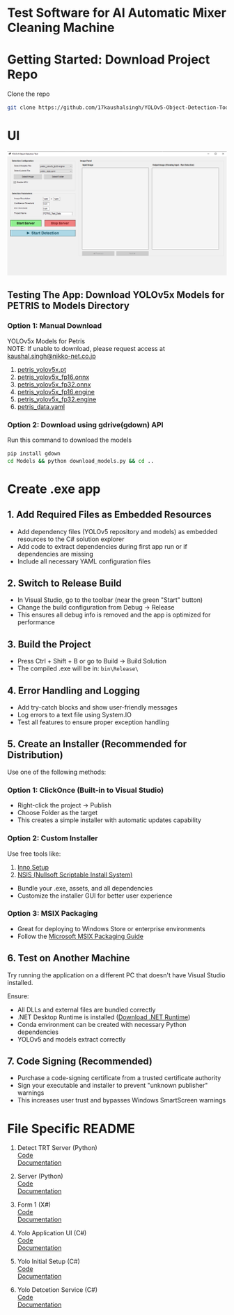 # Test Software for AI Automatic Mixer Cleaning Machine

# Getting Started: Download Project Repo
Clone the repo
```bash
git clone https://github.com/17kaushalsingh/YOLOv5-Object-Detection-Tool
```

# UI
![alt text](Yolov5-Object-Detection-Tool-UI.png)

## Testing The App: Download YOLOv5x Models for PETRIS to Models Directory

### Option 1: Manual Download

YOLOv5x Models for Petris <br>
NOTE: If unable to download, please request access at kaushal.singh@nikko-net.co.jp

1. [petris_yolov5x.pt](https://drive.google.com/uc?id=199GTyTxzaTxSp6QhKvgdIbYYgs9LpD7t)
2. [petris_yolov5x_fp16.onnx](https://drive.google.com/uc?id=1qx567W8z4xtbN3X9JhmRZiMmEBLb7f0T)
3. [petris_yolov5x_fp32.onnx](https://drive.google.com/uc?id=1PsMTw9vmfGM7j5LLFFiZadvA7_rBWhN0)
4. [petris_yolov5x_fp16.engine](https://drive.google.com/uc?id=1KNQwq29hXc4nyMnTsmccHBOGq4hsTdfO)
5. [petris_yolov5x_fp32.engine](https://drive.google.com/uc?id=1CIql-aBZStBnAjMO6jrzQnri_WhoeTS6)
6. [petris_data.yaml](https://drive.google.com/uc?id=1580AgoYQuoL2BKhLW0fB8fQAibn9YffK)

### Option 2: Download using gdrive(gdown) API

Run this command to download the models
```bash
pip install gdown
cd Models && python download_models.py && cd ..
```

# Create .exe app

## 1. Add Required Files as Embedded Resources
- Add dependency files (YOLOv5 repository and models) as embedded resources to the C# solution explorer
- Add code to extract dependencies during first app run or if dependencies are missing
- Include all necessary YAML configuration files

## 2. Switch to Release Build
- In Visual Studio, go to the toolbar (near the green "Start" button)
- Change the build configuration from Debug → Release
- This ensures all debug info is removed and the app is optimized for performance

## 3. Build the Project
- Press Ctrl + Shift + B or go to Build → Build Solution
- The compiled .exe will be in: `bin\Release\`

## 4. Error Handling and Logging
- Add try-catch blocks and show user-friendly messages
- Log errors to a text file using System.IO
- Test all features to ensure proper exception handling

## 5. Create an Installer (Recommended for Distribution)
Use one of the following methods:

### Option 1: ClickOnce (Built-in to Visual Studio)
- Right-click the project → Publish
- Choose Folder as the target
- This creates a simple installer with automatic updates capability

### Option 2: Custom Installer
Use free tools like:
1. [Inno Setup](https://jrsoftware.org/isinfo.php)
2. [NSIS (Nullsoft Scriptable Install System)](https://nsis.sourceforge.io/Main_Page)
- Bundle your .exe, assets, and all dependencies
- Customize the installer GUI for better user experience

### Option 3: MSIX Packaging
- Great for deploying to Windows Store or enterprise environments
- Follow the [Microsoft MSIX Packaging Guide](https://docs.microsoft.com/en-us/windows/msix/package/packaging-uwp-apps)

## 6. Test on Another Machine
Try running the application on a different PC that doesn't have Visual Studio installed.

Ensure:
- All DLLs and external files are bundled correctly
- .NET Desktop Runtime is installed ([Download .NET Runtime](https://dotnet.microsoft.com/download/dotnet))
- Conda environment can be created with necessary Python dependencies
- YOLOv5 and models extract correctly

## 7. Code Signing (Recommended)
- Purchase a code-signing certificate from a trusted certificate authority
- Sign your executable and installer to prevent "unknown publisher" warnings
- This increases user trust and bypasses Windows SmartScreen warnings


# File Specific README
1. Detect TRT Server (Python) <br>
  [Code](detect_trt_server.py/) <br>
  [Documentation](README/Detect_TRT_Server.md/)

2. Server (Python) <br>
  [Code](server.py/) <br>
  [Documentation](README/Server.md/)

3. Form 1 (X#) <br>
  [Code](Form1.cs/) <br>
  [Documentation](README/Form1.md/)

4. Yolo Application UI (C#) <br>
  [Code](YoloApplicationUI.cs/) <br>
  [Documentation](README/YoloApplicationUI.md/)

5. Yolo Initial Setup (C#) <br>
  [Code](YoloInitialSetup.cs/) <br>
  [Documentation](README/YoloInitialSetup.md/)

6. Yolo Detcetion Service (C#) <br>
  [Code](YoloDetectionService.cs/) <br>
  [Documentation](README/YoloDetectionService.md/)

